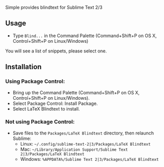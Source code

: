 Simple provides blindtext for Sublime Text 2/3

Usage
-----
* Type `Blind...` in the Command Palette (Command+Shift+P on OS X, Control+Shift+P on Linux/Windows)

You will see a list of snippets, please select one.

Installation
------------

### Using Package Control:

* Bring up the Command Palette (Command+Shift+P on OS X, Control+Shift+P on Linux/Windows).
* Select Package Control: Install Package.
* Select LaTeX Blindtext to install.

### Not using Package Control:

* Save files to the `Packages/LaTeX Blindtext` directory, then relaunch Sublime:
  * Linux: `~/.config/sublime-text-2|3/Packages/LaTeX Blindtext`
  * Mac: `~/Library/Application Support/Sublime Text 2|3/Packages/LaTeX Blindtext`
  * Windows: `%APPDATA%/Sublime Text 2|3/Packages/LaTeX Blindtext`
